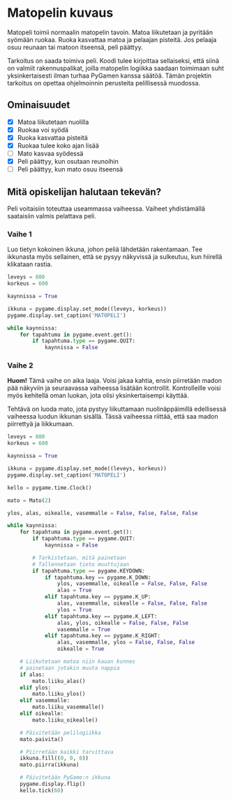 # Matopelin kuvaus

Matopeli toimii normaalin matopelin tavoin. Matoa liikutetaan ja pyritään syömään ruokaa. Ruoka kasvattaa matoa ja pelaajan pisteitä. Jos pelaaja osuu reunaan tai matoon itseensä, peli päättyy.

Tarkoitus on saada toimiva peli. Koodi tulee kirjoittaa sellaiseksi, että siinä on valmiit rakennuspalikat, joilla matopelin logiikka saadaan toimimaan suht yksinkertaisesti ilman turhaa PyGamen kanssa säätöä. Tämän projektin tarkoitus on opettaa ohjelmoinnin perusteita pelillisessä muodossa.

## Ominaisuudet

- [X] Matoa liikutetaan nuolilla
- [X] Ruokaa voi syödä
- [X] Ruoka kasvattaa pisteitä
- [X] Ruokaa tulee koko ajan lisää
- [ ] Mato kasvaa syödessä
- [X] Peli päättyy, kun osutaan reunoihin
- [ ] Peli päättyy, kun mato osuu itseensä

## Mitä opiskelijan halutaan tekevän?

Peli voitaisiin toteuttaa useammassa vaiheessa. Vaiheet yhdistämällä saataisiin valmis pelattava peli.

### Vaihe 1

Luo tietyn kokoinen ikkuna, johon peliä lähdetään rakentamaan. Tee ikkunasta myös sellainen, että se pysyy näkyvissä ja sulkeutuu, kun hiirellä klikataan rastia.

```python
leveys = 800
korkeus = 600

kaynnissa = True

ikkuna = pygame.display.set_mode((leveys, korkeus))
pygame.display.set_caption('MATOPELI')

while kaynnissa:
    for tapahtuma in pygame.event.get():
        if tapahtuma.type == pygame.QUIT:
            kaynnissa = False
```

### Vaihe 2

**Huom!** Tämä vaihe on aika laaja. Voisi jakaa kahtia, ensin piirretään madon pää näkyviin ja seuraavassa vaiheessa lisätään kontrollit. Kontrolleille voisi myös kehitellä oman luokan, jota olisi yksinkertaisempi käyttää.

Tehtävä on luoda mato, jota pystyy liikuttamaan nuolinäppäimillä edellisessä vaiheessa luodun ikkunan sisällä. Tässä vaiheessa riittää, että saa madon piirrettyä ja liikkumaan.

```python
leveys = 800
korkeus = 600

kaynnissa = True

ikkuna = pygame.display.set_mode((leveys, korkeus))
pygame.display.set_caption('MATOPELI')

kello = pygame.time.Clock()

mato = Mato(2)

ylos, alas, oikealle, vasemmalle = False, False, False, False

while kaynnissa:
    for tapahtuma in pygame.event.get():
        if tapahtuma.type == pygame.QUIT:
            kaynnissa = False

        # Tarkistetaan, mitä painetaan
        # Tallennetaan tieto muuttujaan
        if tapahtuma.type == pygame.KEYDOWN:
            if tapahtuma.key == pygame.K_DOWN:
                ylos, vasemmalle, oikealle = False, False, False
                alas = True
            elif tapahtuma.key == pygame.K_UP:
                alas, vasemmalle, oikealle = False, False, False
                ylos = True
            elif tapahtuma.key == pygame.K_LEFT:
                alas, ylos, oikealle = False, False, False
                vasemmalle = True
            elif tapahtuma.key == pygame.K_RIGHT:
                alas, vasemmalle, ylos = False, False, False
                oikealle = True

    # Liikutetaan matoa niin kauan kunnes
    # painetaan jotakin muuta nappia
    if alas:
        mato.liiku_alas()
    elif ylos:
        mato.liiku_ylos()
    elif vasemmalle:
        mato.liiku_vasemmalle()
    elif oikealle:
        mato.liiku_oikealle()

    # Päivitetään pelilogiikka
    mato.paivita()

    # Piirretään kaikki tarvittava
    ikkuna.fill((0, 0, 0))
    mato.piirra(ikkuna)

    # Päivitetään PyGame:n ikkuna
    pygame.display.flip()
    kello.tick(60)
```